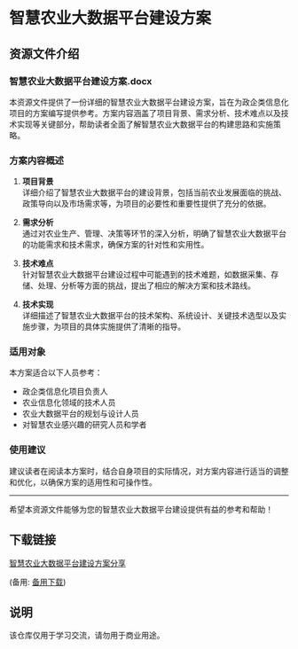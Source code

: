 # 智慧农业大数据平台建设方案

## 资源文件介绍

### 智慧农业大数据平台建设方案.docx

本资源文件提供了一份详细的智慧农业大数据平台建设方案，旨在为政企类信息化项目的方案编写提供参考。方案内容涵盖了项目背景、需求分析、技术难点以及技术实现等关键部分，帮助读者全面了解智慧农业大数据平台的构建思路和实施策略。

### 方案内容概述

1. **项目背景**  
   详细介绍了智慧农业大数据平台的建设背景，包括当前农业发展面临的挑战、政策导向以及市场需求等，为项目的必要性和重要性提供了充分的依据。

2. **需求分析**  
   通过对农业生产、管理、决策等环节的深入分析，明确了智慧农业大数据平台的功能需求和技术需求，确保方案的针对性和实用性。

3. **技术难点**  
   针对智慧农业大数据平台建设过程中可能遇到的技术难题，如数据采集、存储、处理、分析等方面的挑战，提出了相应的解决方案和技术路线。

4. **技术实现**  
   详细描述了智慧农业大数据平台的技术架构、系统设计、关键技术选型以及实施步骤，为项目的具体实施提供了清晰的指导。

### 适用对象

本方案适合以下人员参考：
- 政企类信息化项目负责人
- 农业信息化领域的技术人员
- 农业大数据平台的规划与设计人员
- 对智慧农业感兴趣的研究人员和学者

### 使用建议

建议读者在阅读本方案时，结合自身项目的实际情况，对方案内容进行适当的调整和优化，以确保方案的适用性和可操作性。

---

希望本资源文件能够为您的智慧农业大数据平台建设提供有益的参考和帮助！

## 下载链接
[智慧农业大数据平台建设方案分享](https://pan.quark.cn/s/7dbf7b08ba12) 

(备用: [备用下载](https://pan.baidu.com/s/1rzGy89LhtWAQDDjTRVWU_w?pwd=1234))

## 说明

该仓库仅用于学习交流，请勿用于商业用途。
